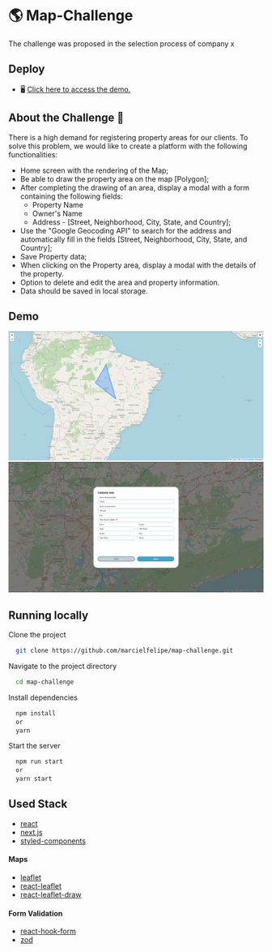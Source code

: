 
# 🌎 Map-Challenge

The challenge was proposed in the selection process of company x

## Deploy

- 🖥️ [Click here to access the demo.](https://map-challenge.marcielfelipe.com/)

## About the Challenge 🤯

 There is a high demand for registering property areas for our clients. To solve this problem, we would like to create a platform with the following functionalities:

- Home screen with the rendering of the Map;
- Be able to draw the property area on the map [Polygon];
- After completing the drawing of an area, display a modal with a form  containing the following fields:
  - Property Name
  - Owner's Name
  - Address - [Street, Neighborhood, City, State, and Country];
- Use the "Google Geocoding API" to search for the address and automatically fill in the fields [Street, Neighborhood, City, State, and Country];
- Save Property data;
- When clicking on the Property area, display a modal with the details of the property.
- Option to delete and edit the area and property information.
- Data should be saved in local storage.

## Demo

![Home](screenshot.png)
![Form](screenshot2.png)

## Running locally

Clone the project

```bash
  git clone https://github.com/marcielfelipe/map-challenge.git
```

Navigate to the project directory

```bash
  cd map-challenge
```

Install dependencies

```bash
  npm install
  or
  yarn
```

Start the server

```bash
  npm run start
  or
  yarn start
```

## Used Stack

- [react](https://react.dev/)
- [next.js](https://nextjs.org/)
- [styled-components](https://styled-components.com/docs)

#### Maps

- [leaflet](https://leafletjs.com/)
- [react-leaflet](https://react-leaflet.js.org/)
- [react-leaflet-draw](https://www.npmjs.com/package/react-leaflet-draw)

#### Form Validation

- [react-hook-form](https://www.npmjs.com/package/react-leaflet-draw)
- [zod](https://zod.dev/)
